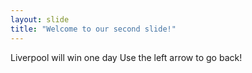 ```yaml
---
layout: slide
title: "Welcome to our second slide!"
---
```

Liverpool will win one day
Use the left arrow to go back!
